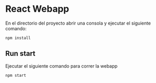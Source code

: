 # React Webapp

En el directorio del proyecto abrir una consola y ejecutar el siguiente comando:
	
	npm install 

## Run start

Ejecutar el siguiente comando para correr la webapp

	npm start

